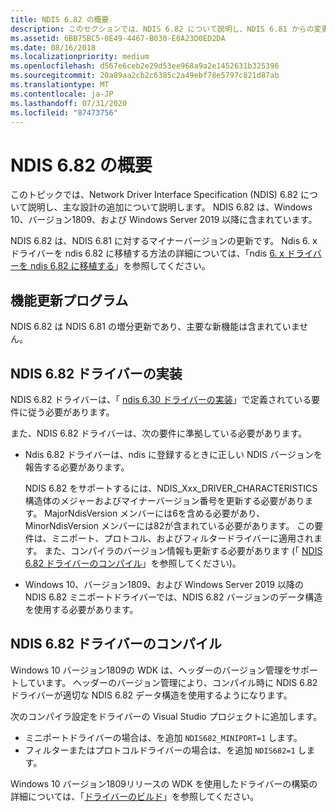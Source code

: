 ```yaml
---
title: NDIS 6.82 の概要
description: このセクションでは、NDIS 6.82 について説明し、NDIS 6.81 からの変更について説明します。 NDIS 6.82 は、Windows 10 version 1809 に含まれています。
ms.assetid: 6BB75BC5-0E49-4467-B030-E0A23D0ED2DA
ms.date: 08/16/2018
ms.localizationpriority: medium
ms.openlocfilehash: d567e6ceb2e29d53ee968a9a2e1452631b325396
ms.sourcegitcommit: 20a89aa2cb2c6385c2a49ebf78e5797c821d87ab
ms.translationtype: MT
ms.contentlocale: ja-JP
ms.lasthandoff: 07/31/2020
ms.locfileid: "87473756"
---
```

# <a name="introduction-to-ndis-682"></a>NDIS 6.82 の概要

このトピックでは、Network Driver Interface Specification (NDIS) 6.82 について説明し、主な設計の追加について説明します。 NDIS 6.82 は、Windows 10、バージョン1809、および Windows Server 2019 以降に含まれています。

NDIS 6.82 は、NDIS 6.81 に対するマイナーバージョンの更新です。 Ndis 6. x ドライバーを ndis 6.82 に移植する方法の詳細については、「ndis [6. x ドライバーを ndis 6.82 に移植する](porting-ndis-6-x-drivers-to-ndis-6-82.md)」を参照してください。

## <a name="feature-updates"></a>機能更新プログラム

NDIS 6.82 は NDIS 6.81 の増分更新であり、主要な新機能は含まれていません。

## <a name="implementing-an-ndis-682-driver"></a>NDIS 6.82 ドライバーの実装

NDIS 6.82 ドライバーは、「 [ndis 6.30 ドライバーの実装](implementing-an-ndis-6-30-driver.md)」で定義されている要件に従う必要があります。

また、NDIS 6.82 ドライバーは、次の要件に準拠している必要があります。

- Ndis 6.82 ドライバーは、ndis に登録するときに正しい NDIS バージョンを報告する必要があります。
   
   NDIS 6.82 をサポートするには、NDIS_Xxx_DRIVER_CHARACTERISTICS 構造体のメジャーおよびマイナーバージョン番号を更新する必要があります。 MajorNdisVersion メンバーには6を含める必要があり、MinorNdisVersion メンバーには82が含まれている必要があります。 この要件は、ミニポート、プロトコル、およびフィルタードライバーに適用されます。 また、コンパイラのバージョン情報も更新する必要があります (「 [NDIS 6.82 ドライバーのコンパイル](#compiling-an-ndis-682-driver)」を参照してください)。

- Windows 10、バージョン1809、および Windows Server 2019 以降の NDIS 6.82 ミニポートドライバーでは、NDIS 6.82 バージョンのデータ構造を使用する必要があります。

## <a name="compiling-an-ndis-682-driver"></a>NDIS 6.82 ドライバーのコンパイル

Windows 10 バージョン1809の WDK は、ヘッダーのバージョン管理をサポートしています。 ヘッダーのバージョン管理により、コンパイル時に NDIS 6.82 ドライバーが適切な NDIS 6.82 データ構造を使用するようになります。

次のコンパイラ設定をドライバーの Visual Studio プロジェクトに追加します。

- ミニポートドライバーの場合は、を追加 `NDIS682_MINIPORT=1` します。
- フィルターまたはプロトコルドライバーの場合は、を追加 `NDIS682=1` します。

Windows 10 バージョン1809リリースの WDK を使用したドライバーの構築の詳細については、「[ドライバーのビルド](../develop/building-a-driver.md)」を参照してください。
